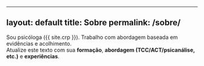 
---
layout: default
title: Sobre
permalink: /sobre/
---

Sou psicóloga ({{ site.crp }}). Trabalho com abordagem baseada em evidências e acolhimento.  
Atualize este texto com sua **formação**, **abordagem (TCC/ACT/psicanálise, etc.)** e **experiências**.
